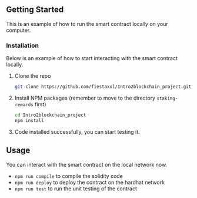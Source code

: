 <!-- GETTING STARTED -->
## Getting Started

This is an example of how to run the smart contract locally on your computer.

### Installation

Below is an example of how to start interacting with the smart contract locally.

1. Clone the repo
   ```sh
   git clone https://github.com/fiestaxxl/Intro2blockchain_project.git
   ```
2. Install NPM packages (remember to move to the directory `staking-rewards` first)
   ```sh
   cd Intro2blockchain_project
   npm install
   ```
3. Code installed successfully, you can start testing it.




<!-- USAGE EXAMPLES -->
## Usage

You can interact with the smart contract on the local network now.

- `npm run compile` to compile the solidity code
- `npm run deploy` to deploy the contract on the hardhat network
- `npm run test` to run the unit testing of the contract
